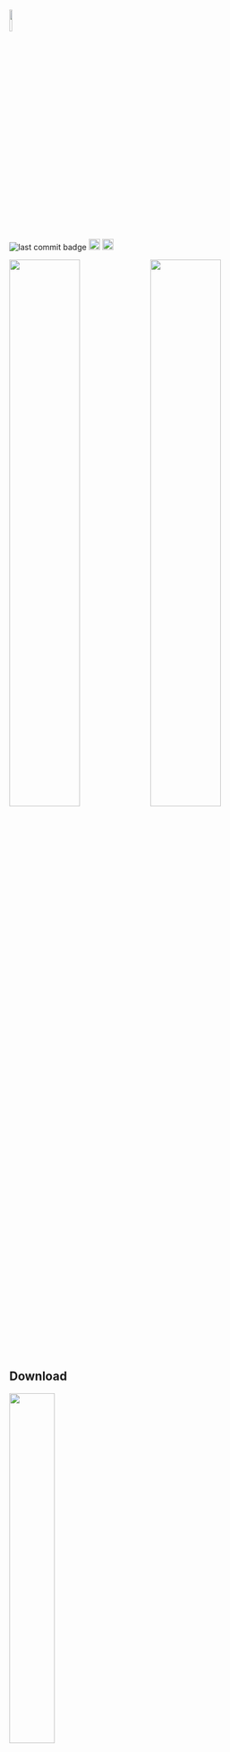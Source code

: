# <img src="https://user-images.githubusercontent.com/37360089/146859176-71c9ebdc-c740-4adb-9923-9939cd6fc936.png" width="10%"/>

![last commit badge](https://img.shields.io/github/last-commit/nathankim0/OneDayManna)
<a href='https://apps.apple.com/app/id1600407058'><img height="20px" src='http://img.shields.io/badge/platform-iOS-blue.svg'/></a>
<a href='https://play.google.com/store/apps/details?id=com.jinyeob.onedaymanna'><img height="20px" src='http://img.shields.io/badge/platform-Android-green.svg'/></a>

<img src="https://user-images.githubusercontent.com/37360089/146858418-d57c8b9a-cad1-4473-bd33-9442204fc219.png" width="50%"/><img src="https://user-images.githubusercontent.com/37360089/146858405-11a61733-c042-4fde-99c0-a0c2026aadea.png" width="50%"/>

## Download
<a href="https://apps.apple.com/app/id1600407058"><img src="https://upload.wikimedia.org/wikipedia/commons/3/3c/Download_on_the_App_Store_Badge.svg" width="40%"/></a>
<br>
<a href="https://play.google.com/store/apps/details?id=com.jinyeob.onedaymanna"><img src="https://upload.wikimedia.org/wikipedia/commons/thumb/7/78/Google_Play_Store_badge_EN.svg/512px-Google_Play_Store_badge_EN.svg.png" width="40%"/></a>
